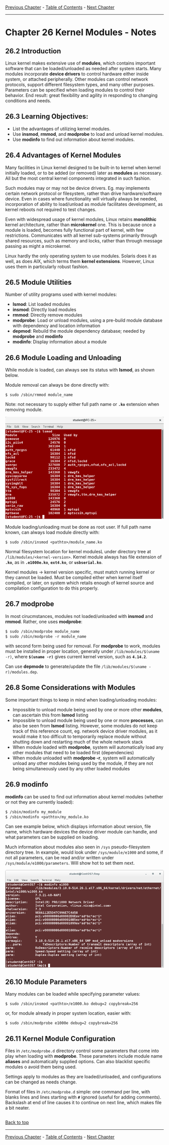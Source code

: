 [Previous Chapter](../Ch25-kernelservices/notes_Ch25.md) - [Table of Contents](../README.md#table-of-contents) - [Next Chapter](../Ch27-devicesudev/notes_Ch27.md)

---

# Chapter 26 Kernel Modules - Notes

## 26.2 Introduction
Linux kernel makes extensive use of **modules**, which contains important software that can be loaded/unloaded as needed after system starts. Many modules incorporate **device drivers** to control hardware either inside system, or attached peripherally. Other modules can control network protocols, support different filesystem types, and many other purposes. Parameters can be specified when loading modules to control their behavior. End result: great flexibility and agility in responding to changing conditions and needs.

## 26.3 Learning Objectives:
- List the advantages of utilizing kernel modules.
- Use **insmod**, **rmmod**, and **modprobe** to load and unload kernel modules.
- Use **modinfo** to find out information about kernel modules.


## 26.4 Advantages of Kernel Modules
Many facilities in Linux kernel designed to be built-in to kernel when kernel initially loaded, or to be added (or removed) later as **modules** as necessary. All but the most central kernel components integrated in such fashion.

Such modules may or may not be device drivers. Eg. may implements certain network protocol or filesystem, rather than drive hardware/software device. Even in cases where functionality will virtually always be needed, incorporation of ability to load/unload as module facilitates development, as kernel reboots not required to test changes.

Even with widespread usage of kernel modules, Linux retains **monolithic** kernel architecture, rather than **microkernel** one. This is because once a module is loaded, becomes fully functional part of kernel, with few restrictions. Communicates with all kernel sub-systems primarily through shared resources, such as memory and locks, rather than through message passing as might a microkernel.

Linux hardly the only operating system to use modules. Solaris does it as well, as does AIX, which terms them **kernel extensions**. However, Linux uses them in particularly robust fashion.


## 26.5 Module Utilities
Number of utility programs used with kernel modules:
- **lsmod**: List loaded modules
- **insmod**: Directly load modules
- **rmmod**: Directly remove modules
- **modprobe**: Load or unload modules, using a pre-build module database with dependency and location information
- **depmod**: Rebuild the module dependency database; needed by **modprobe** and **modinfo**
- **modinfo**: Display information about a module


## 26.6 Module Loading and Unloading
While module is loaded, can always see its status with **lsmod**, as shown below.

Module removal can always be done directly with:
```shell
$ sudo /sbin/rmmod module_name
```
Note: not necessary to supply either full path name or **`.ko`** extension when removing module.

![lsmod](/images/lsmod.png)

Module loading/unloading must be done as root user. If full path name known, can always load module directly with:
```shell
$ sudo /sbin/insmod <pathto>/module_name.ko
```
Normal filesystem location for kernel modulesL under directory tree at `/lib/modules/<kernel-version>`. Kernel module always has file extension of **`.ko`**, as in **`.e1000e.ko`**, **`ext4.ko`**, or **`usbserial.ko`**.

Kernel modules -> kernel version specific, must match running kernel or they cannot be loaded. Must be compiled either when kernel itself compiled, or later, on system which retails enough of kernel source and compilation configuration to do this properly.


## 26.7 modprobe
In most cirucmstances, modules not loaded/unloaded with **insmod** and **rmmod**. Rather, one uses **modprobe**:
```shell
$ sudo /sbin/modprobe module_name
$ sudo /sbin/modprobe -r module_name
```
with second form being used for removal. For **modprobe** to work, modules must be installed in proper location, generally under `/lib/modules/$(uname -r)`, where **`$(uname -r)`** gives current kernel version, such as **`4.14.2`**.

Can use **depmode** to generate/update the file `/lib/modules/$(uname -r)/modules.dep`.


## 26.8 Some Considerations with Modules
Some important things to keep in mind when loading/unloading modules:
- Impossible to unload module being used by one or more other **modules**, can ascertain this from **lsmod** listing
- Impossible to unload module being used by one or more **processes**, can also be seen from **lsmod** listing. However, some modules do not keep track of this reference count, eg. network device driver modules, as it would make it too difficult to temporarily replace module without shutting down and restarting much of the whole network stack
- When module loaded with **modprobe**, system will automatically load any other modules that need to be loaded first (dependencies)
- When module unloaded with **modprobe -r**, system will automatically unload any other modules being used by the module, if they are not being simultaneously used by any other loaded modules


## 26.9 modinfo
**modinfo** can be used to find out information about kernel modules (whether or not they are currently loaded):
```shell
$ /sbin/modinfo my_module
$ /sbin/modinfo <pathto>/my_module.ko
```
Can see example below, which displays information about version, file name, which hardware devices the device driver module can handle, and what parameters can be supplied on loading.

Much information about modules also seen in `/sys` pseudo-filesystem directory tree. In example, would look under `/sys/module/e1000` and some, if not all parameters, can be read and/or written under `/sys/module/e1000/parameters`. Will show hot to set them next.

![modinfo](/images/modinfo.png)


## 26.10 Module Parameters
Many modules can be loaded while specifying parameter values:
```shell
$ sudo /sbin/insmod <pathto>/e1000.ko debug=2 copybreak=256
```
or, for module already in proper system location, easier with:
```shell
$ sudo /sbin/modprobe e1000e debug=2 copybreak=256
```

## 26.11 Kernel Module Configuration
Files in `/etc/modprobe.d` directory control some parameters that come into play when loading with **modprobe**. These parameters include module name **aliases** and automatically supplied options. Can also blacklist specific modules o avoid them being used.

Settings apply to modules as they are loaded/unloaded, and configurations can be changed as needs change.

Format of files in `/etc/modprobe.d` simple: one command per line, with blanks lines and lines starting with **`#`** ignored (useful for adding comments). Backslash at end of line causes it to continue on next line, which makes file a bit neater.


##

[Back to top](#)

---

[Previous Chapter](../Ch25-kernelservices/notes_Ch25.md) - [Table of Contents](../README.md#table-of-contents) - [Next Chapter](../Ch27-devicesudev/notes_Ch27.md)
